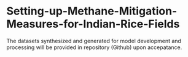 # Setting-up-Methane-Mitigation-Measures-for-Indian-Rice-Fields
The datasets synthesized and generated for model development and processing will be provided in repository (Github) upon accepatance.
